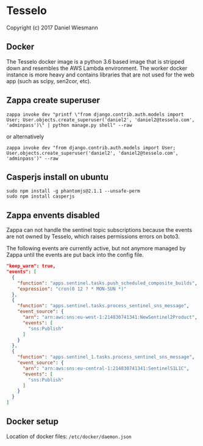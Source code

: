 Tesselo
=======

Copyright (c) 2017 Daniel Wiesmann

Docker
------
The Tesselo docker image is a python 3.6 based image that is stripped down and
resembles the AWS Lambda environment. The worker docker instance is more heavy
and contains libraries that are not used for the web app (such as scipy,
sen2cor, etc).

Zappa create superuser
----------------------

    zappa invoke dev "printf \"from django.contrib.auth.models import User; User.objects.create_superuser('daniel2', 'daniel2@tesselo.com', 'adminpass')\" | python manage.py shell" --raw

or alternatively

    zappa invoke dev "from django.contrib.auth.models import User; User.objects.create_superuser('daniel2', 'daniel2@tesselo.com', 'adminpass')" --raw

Casperjs install on ubuntu
--------------------------
```
sudo npm install -g phantomjs@2.1.1 --unsafe-perm
sudo npm install casperjs
```

Zappa envents disabled
----------------------
Zappa can not handle the sentinel topic subscriptions because the events are
not owned by Tesselo, which raises permissions errors on boto3.

The following events are currently active, but not anymore managed by Zappa
until the events are put back into the config file.
```json
"keep_warm": true,
"events": [
  {
    "function": "apps.sentinel.tasks.push_scheduled_composite_builds",
    "expression": "cron(0 12 ? * MON-SUN *)"
  },
  {
    "function": "apps.sentinel.tasks.process_sentinel_sns_message",
    "event_source": {
      "arn": "arn:aws:sns:eu-west-1:214830741341:NewSentinel2Product",
      "events": [
        "sns:Publish"
      ]
    }
  },
  {
    "function": "apps.sentinel_1.tasks.process_sentinel_sns_message",
    "event_source": {
      "arn": "arn:aws:sns:eu-central-1:214830741341:SentinelS1L1C",
      "events": [
        "sns:Publish"
      ]
    }
  }
]
```

Docker setup
------------
Location of docker files: `/etc/docker/daemon.json`

